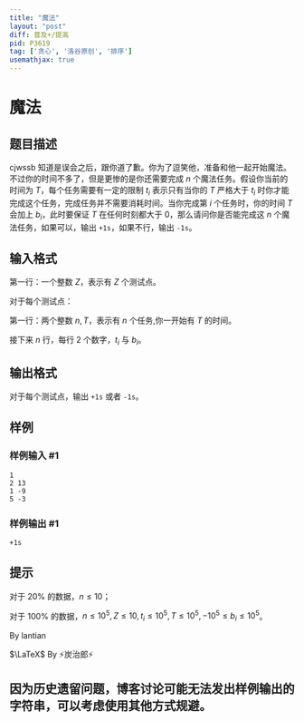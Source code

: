 ```yaml
---
title: "魔法"
layout: "post"
diff: 普及+/提高
pid: P3619
tag: ['贪心', '洛谷原创', '排序']
usemathjax: true
---
```


# 魔法
## 题目描述

cjwssb 知道是误会之后，跟你道了歉。你为了逗笑他，准备和他一起开始魔法。不过你的时间不多了，但是更惨的是你还需要完成 $n$ 个魔法任务。假设你当前的时间为 $T$，每个任务需要有一定的限制 $t_i$ 表示只有当你的 $T$ 严格大于 $t_i$ 时你才能完成这个任务，完成任务并不需要消耗时间。当你完成第 $i$ 个任务时，你的时间 $T$ 会加上 $b_i$，此时要保证 $T$ 在任何时刻都大于 $0$，那么请问你是否能完成这 $n$ 个魔法任务，如果可以，输出 $\texttt{+1}\texttt{s}$，如果不行，输出 $\texttt{-1}\texttt{s}$。

## 输入格式

第一行：一个整数 $Z$，表示有 $Z$ 个测试点。

对于每个测试点：

第一行：两个整数 $n,T$，表示有 $n$ 个任务,你一开始有 $T$ 的时间。

接下来 $n$ 行，每行 $2$ 个数字，$t_i$ 与 $b_i$。

## 输出格式

对于每个测试点，输出 $\texttt{+1}\texttt{s}$ 或者 $\texttt{-1}\texttt{s}$。

## 样例

### 样例输入 #1
```
1
2 13
1 -9
5 -3

```
### 样例输出 #1
```
+1s

```
## 提示

对于 $20\%$ 的数据，$n\leq10$；

对于 $100\%$ 的数据，$n\leq10^5,Z\leq10,t_i\leq10^5,T\leq10^5,-10^5\leq b_i\leq 10^5$。

By lantian

$\LaTeX$ By ⚡炭治郎⚡

## 因为历史遗留问题，博客讨论可能无法发出样例输出的字符串，可以考虑使用其他方式规避。

